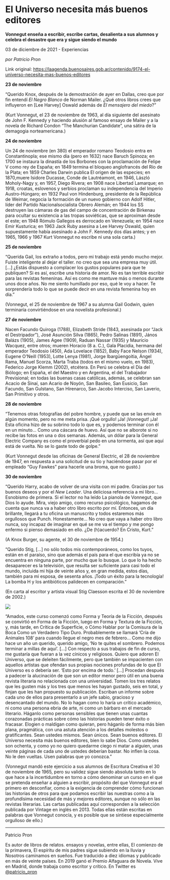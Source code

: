 # El Universo necesita más buenos editores

**Vonnegut enseña a escribir, escribe cartas, desalienta a sus alumnos y celebra el desastre que era y sigue siendo el mundo**

03 de diciembre de 2021 - Experiencias

_por Patricio Pron_

Link original: https://laagenda.buenosaires.gob.ar/contenido/9174-el-universo-necesita-mas-buenos-editores



**23 de noviembre**




“Querido Knox, después de la demostración de ayer en Dallas, creo que por fin entendí *El Negro Blanco* de Norman Mailer. ¿Qué otros libros crees que influyeron en [Lee Harvey] Oswald además de *El mensajero del miedo*?”




(Kurt Vonnegut, el 23 de noviembre de 1963, al día siguiente del asesinato de John F. Kennedy y haciendo alusión al famoso ensayo de Mailer y a la novela de Richard Condon “The Manchurian Candidate”, una sátira de la demagogia norteamericana.)




**24 de noviembre**




Un 24 de noviembre (en 380) el emperador romano Teodosio entra en Constantinopla; ese mismo día (pero en 1632) nace Baruch Spinoza; en 1700 se instaura la dinastía de los Borbones con la proclamación de Felipe V como rey de España; en 1849 termina el bloqueo anglofrancés del Río de la Plata; en 1859 Charles Darwin publica El origen de las especies; en 1870,muere Isidore Ducasse, Conde de Lautréamont, en 1946, László Moholy-Nagy y, en 1957, Diego Rivera; en 1908 nace Libertad Lamarque; en 1918, croatas, eslovenos y serbios proclaman su independencia del Imperio Austro-Húngaro; en 1932 Paul von Hindenburg, presidente de la República de Weimar, negocia la formación de un nuevo gobierno con Adolf Hitler, líder del Partido Nacionalsocialista Obrero Alemán; en 1944 los SS destruyen las cámaras de gas del campo de concentración de Birkenau para ocultar su existencia a las tropas soviéticas, que se aproximan desde el este; en 1948 Rómulo Gallegos es derrocado en Venezuela; en 1954 nace Emir Kusturica; en 1963 Jack Ruby asesina a Lee Harvey Oswald, quien supuestamente había asesinado a John F. Kennedy dos días antes; y en 1965, 1966 y 1967 Kurt Vonnegut no escribe ni una sola carta.)




**25 de noviembre**




“Querida Gail, los extraño a todos, pero mi trabajo está yendo mucho mejor. Fuiste inteligente al dejar el taller. no creo que sea una empresa muy útil. […] ¿Estás dispuesto a complacer los gustos populares para que te publiquen? Si es así, escribe una historia de amor. No es tan terrible escribir para las revistas femeninas. Así es como me mantuve más o menos durante unos doce años. No me siento humillado por eso, qué le voy a hacer. Te sorprendería todo lo que se puede decir en una revista femenina hoy en día.”




(Vonnegut, el 25 de noviembre de 1967 a su alumna Gail Godwin, quien terminaría convirtiéndose en una novelista profesional.)




**27 de noviembre**




Nacen Facundo Quiroga (1788), Elizabeth Stride (1843, asesinada por “Jack el Destripador”), José Asunción Silva (1865), Pedro Salinas (1891), János Balázs (1905), James Agee (1909), Raduan Nassar (1935) y Mauricio Wacquez, entre otros; mueren Horacio (8 a. C.), Gala Placidia, hermana del emperador Teodosio (450), Ada Lovelace (1852), Baby Face Nelson (1934), Eugene O'Neill (1953), Lotte Lenya (1981), Jorge Ibargüengoitia, Ángel Rama, Manuel Scorza, Marta Traba (todos en el mismo vuelo, en 1983), Federico Jorge Klemm (2002), etcétera. En Perú se celebra el Día del Biólogo; en España, el del Maestro y en Argentina, el del Trabajador Previsional; en todas las buenas casas católicas, además, se celebran san Acacio de Sinaí, san Acario de Noyón, San Basileo, San Eusicio, San Facundo, San Gulstano, San Hirenarco, San Jacobo Interciso, San Laverio, San Primitivo y otros.




**28 de noviembre**




“Tenemos otras fotografías del pobre hombre, y puede que se las envíe en algún momento, pero no me meta prisa. ¡Qué orgullo! ¡Ja! ¡Vonnegut! ¡Ja! Esta oficina hizo de su sobrino todo lo que es, y podemos terminar con él en un minuto… Como una cáscara de huevo. Así que no se alborote si no recibe las fotos en una o dos semanas. Además, un dólar para la General Electric Company es como el proverbial pedo en una tormenta, así que aquí está de vuelta. No se lo gaste todo de golpe.”




(Kurt Vonnegut desde las oficinas de General Electric, el 28 de noviembre de 1947, en respuesta a una solicitud de su tío y haciéndose pasar por el empleado “Guy Fawkes” para hacerle una broma, que no gustó.)




**30 de noviembre**




“Querido Harry, acabo de volver de una visita con mi padre. Gracias por tus buenos deseos y por el *New Leader*. Una deliciosa referencia a mi libro... Esnobismo de primera. Si el lector no ha leído La pianola de Vonnegut, que Dios lo ayude. Mira, viejo amigo, como recurso psicológico, hagamos de cuenta que nunca va a haber otro libro escrito por mí. Entonces, un día brillante, llegará a tu oficina un manuscrito y todos estaremos más orgullosos que Punch. Honestamente... No creo que vaya a haber otro libro nunca, soy incapaz de imaginar en qué se me va el tiempo y me pongo enfermo si pienso demasiado en ello. ¿De (h)acuerdo? En Cristo, Kurt.”




(A Knox Burger, su agente, el 30 de noviembre de 1954.)




“Querido Stig, […] no sólo todos mis contemporáneos, como los tuyos, están en el paraíso, sino que además el país para el que escribía ya no se encuentra en ninguna parte, por mucho que lo busque. Lo que lo ha hecho desaparecer es la televisión, que resulta ser suficiente para casi todo el mundo, incluida mi hija de veinte años y, en gran medida, estos días, también para mi esposa, de sesenta años. ¡Todo un éxito para la tecnología! La bomba H y los antibióticos palidecen en comparación.”




(En carta al escritor y artista visual Stig Claesson escrita el 30 de noviembre de 2002.)




![](https://cdn.feater.me/files/images/120816/72cc1e82-d7a0-4c2b-b0d6-7f13fdb0080b.jpg)




“Amados, este curso comenzó como Forma y Teoría de la Ficción, después se convirtió en Forma de la Ficción, luego en Forma y Textura de la Ficción, y, más tarde, en Crítica de Superficie, o Cómo Hablar por la Comisura de la Boca Como un Verdadero Tipo Duro. Probablemente se llamará ‘Cría de Animales 108’ para cuando llegue el negro mes de febrero... Como me dijo hace un año un querido, querido amigo, ‘No te quites el sombrero. Podemos terminar a millas de aquí’. […] Con respecto a sus trabajos de fin de curso, me gustaría que fueran a la vez cínicos y religiosos. Quiero que adoren El Universo, que se deleiten fácilmente, pero que también se impacienten con aquellos artistas que ofendan sus propias nociones profundas de lo que El Universo es o debería ser. ‘Esto por encima de todo.’ [...] Procedan después a padecer la alucinación de que son un editor menor pero útil en una buena revista literaria no relacionada con una universidad. Tomen los tres relatos que les gusten más y los tres que menos les hayan gustado, seis en total, y finjan que les han propuesto su publicación. Escriban un informe sobre cada uno de ellos para presentarlo a un jefe sabio, gracioso y desencantado del mundo. No lo hagan como lo haría un crítico académico, ni como una persona ebria de arte, ni como un bárbaro en el mercado literario. Háganlo como personas sensibles que tienen unas cuantas corazonadas prácticas sobre cómo las historias pueden tener éxito o fracasar. Elogien o maldigan como quieran, pero háganlo de forma más bien plana, pragmática, con una astuta atención a los detalles molestos o gratificantes. Sean ustedes mismos. Sean únicos. Sean buenos editores. El Universo necesita más buenos editores, bien lo sabe Dios. Como ustedes son ochenta, y como yo no quiero quedarme ciego ni matar a alguien, unas veinte páginas de cada uno de ustedes deberían bastar. No inflen la cosa. No le den vueltas. Usen palabras que yo conozca.”




(Vonnegut mandó este ejercicio a sus alumnos de Escritura Creativa el 30 de noviembre de 1965, pero su validez sigue siendo absoluta tanto en lo que hace a la incertidumbre en torno a cómo denominar un curso en el que se pretenda enseñar a alguien a escribir, propósito del que Vonnegut era el primero en desconfiar, como a la exigencia de comprender cómo funcionan las historias de otros para que podamos escribir las nuestras como a la profundísima necesidad de más y mejores editores, aunque no sólo en las revistas literarias. Las cartas publicadas aquí corresponden a la selección publicada por Vintage en inglés en 2013. Todas ellas están escritas en palabras que Vonnegut conocía, y es posible que se sintiese especialmente orgulloso de ello.)




---




Patricio Pron




Es autor de libros de relatos. ensayos y novelas, entre ellas, El comienzo de la primavera, El espíritu de mis padres sigue subiendo en la lluvia y Nosotros caminamos en sueños. Fue traducido a diez idiomas y publicado en más de veinte países. En 2019 ganó el Premio Alfaguara de Novela. Vive en Madrid, donde trabaja como escritor y crítico. En Twitter es [@patricio\_pron](https://twitter.com/Patricio_Pron)



